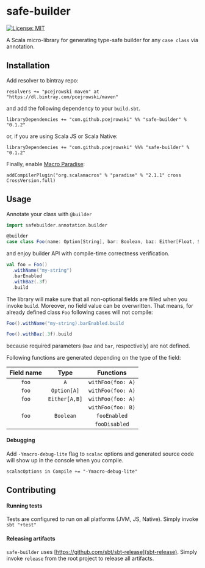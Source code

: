 # safe-builder

[![License: MIT](https://img.shields.io/badge/License-MIT-yellow.svg)](https://opensource.org/licenses/MIT)

A Scala micro-library for generating type-safe builder for any `case class` via annotation.

## Installation
Add resolver to bintray repo:
```
resolvers += "pcejrowski maven" at "https://dl.bintray.com/pcejrowski/maven"
```
and add the following dependency to your `build.sbt`.
```
libraryDependencies += "com.github.pcejrowski" %% "safe-builder" % "0.1.2"
```
or, if you are using Scala JS or Scala Native:
```
libraryDependencies += "com.github.pcejrowski" %%% "safe-builder" % "0.1.2"
```
Finally, enable [Macro Paradise](https://docs.scala-lang.org/overviews/macros/paradise.html):
```
addCompilerPlugin("org.scalamacros" % "paradise" % "2.1.1" cross CrossVersion.full)
```

## Usage
Annotate your class with `@builder`
```scala
import safebuilder.annotation.builder

@builder
case class Foo(name: Option[String], bar: Boolean, baz: Either[Float, String])
```
and enjoy builder API with compile-time correctness verification.
```scala
val foo = Foo()
  .withName("my-string")
  .barEnabled
  .withBaz(.3f)
  .build
``` 
The library will make sure that all non-optional fields are filled when you invoke `build`. Moreover, no field value can be overwritten.
That means, for already defined class `Foo` following cases will not compile:
```scala
Foo().withName("my-string).barEnabled.build
```
```scala
Foo().withBaz(.3f).build
```
because required parameters (`baz` and `bar`, respectively) are not defined.

Following functions are generated depending on the type of the field:

|  Field name  |      Type     |     Functions     |
|:------------:|:-------------:|:-----------------:|
| `foo`        | `A`           | `withFoo(foo: A)` |
| `foo`        | `Option[A]`   | `withFoo(foo: A)` |
| `foo`        | `Either[A,B]` | `withFoo(foo: A)` |
|              |               | `withFoo(foo: B)` |
| `foo`        | `Boolean`     | `fooEnabled`      |
|              |               | `fooDisabled`     |

#### Debugging
Add `-Ymacro-debug-lite` flag to `scalac` options and generated source code will show up in the console when you compile.
```
scalacOptions in Compile += "-Ymacro-debug-lite"
```

## Contributing

#### Running tests
Tests are configured to run on all platforms (JVM, JS, Native). Simply invoke `sbt "+test"`

#### Releasing artifacts
`safe-builder` uses [https://github.com/sbt/sbt-release](sbt-release). Simply invoke `release` from the root project to release all artifacts.